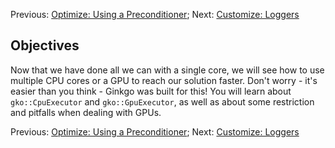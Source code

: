 Previous: [Optimize: Using a Preconditioner](./Tutorial-7:-Optimize:-Using-a-Preconditioner); Next: [Customize: Loggers](./Tutorial-9:-Customize:-Loggers)

Objectives
----------

Now that we have done all we can with a single core, we will see how to use multiple CPU cores or a GPU to reach our solution faster. Don't worry - it's easier than you think - Ginkgo was built for this! You will learn about `gko::CpuExecutor` and `gko::GpuExecutor`, as well as about some restriction and pitfalls when dealing with GPUs.

Previous: [Optimize: Using a Preconditioner](./Tutorial-7:-Optimize:-Using-a-Preconditioner); Next: [Customize: Loggers](./Tutorial-9:-Customize:-Loggers)
